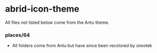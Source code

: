 # abrid-icon-theme
All files not listed below come from the Antu theme.

### places/64
  * All folders come from Antu but have since been recolored by simotek
